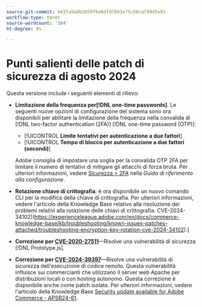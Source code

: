 ```yaml
---
source-git-commit: b63fa9a8b2b59f6e8dfd7003e75c66caf99d5e81
workflow-type: tm+mt
source-wordcount: '164'
ht-degree: 0%

---
```

# Punti salienti delle patch di sicurezza di agosto 2024

Questa versione include i seguenti elementi di rilievo:

* **Limitazione della frequenza per[!DNL one-time passwords]**. Le seguenti nuove opzioni di configurazione del sistema sono ora disponibili per abilitare la limitazione della frequenza nella convalida di [!DNL two-factor authentication (2FA)] [!DNL one-time password (OTP)]:

   * [!UICONTROL **Limite tentativi per autenticazione a due fattori**]
   * [!UICONTROL **Tempo di blocco per autenticazione a due fattori (secondi)**]

  Adobe consiglia di impostare una soglia per la convalida OTP 2FA per limitare il numero di tentativi di mitigare gli attacchi di forza bruta. Per ulteriori informazioni, vedere [Sicurezza > 2FA](https://experienceleague.adobe.com/en/docs/commerce-admin/config/security/2fa) nella _Guida di riferimento alla configurazione_. <!-- AC-12095 -->

* **Rotazione chiave di crittografia**: è ora disponibile un nuovo comando CLI per la modifica della chiave di crittografia. Per ulteriori informazioni, vedere l&#39;articolo della Knowledge Base relativo alla risoluzione dei problemi relativi alla rotazione delle chiavi di crittografia: CVE-2024-34102](https://experienceleague.adobe.com/en/docs/commerce-knowledge-base/kb/troubleshooting/known-issues-patches-attached/troubleshooting-encryption-key-rotation-cve-2024-34102).[

* **Correzione per [CVE-2020-27511](https://nvd.nist.gov/vuln/detail/CVE-2020-27511)**—Risolve una vulnerabilità di sicurezza [!DNL Prototype.js].<!-- AC-11936 -->

* **Correzione per [CVE-2024-39397](https://nvd.nist.gov/vuln/detail/CVE-2024-39397)**—Risolve una vulnerabilità di sicurezza dell&#39;esecuzione di codice remoto. Questa vulnerabilità influisce sui commercianti che utilizzano il server web Apache per distribuzioni locali o con hosting autonomo. Questa correzione è disponibile anche come patch isolata. Per ulteriori informazioni, vedere l&#39;articolo della Knowledge Base [Security update available for Adobe Commerce - APSB24-61](https://experienceleague.adobe.com/en/docs/commerce-knowledge-base/kb/troubleshooting/known-issues-patches-attached/security-update-available-for-adobe-commerce-apsb24-61).<!-- ACSD-60551 -->

